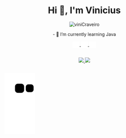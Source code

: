 <h1 align="center">Hi 👋, I'm Vinicius</h1>
<p align="center"> <img src="https://komarev.com/ghpvc/?username=viniCraveiro&label=Profile%20views&color=0e75b6&style=flat" alt="viniCraveiro"/> </p>
<p align="center">
- 🌱 I’m currently learning Java

</p>

<div align="center">
<a href="https://www.instagram.com/vinicraveiro" target="_blank"><img align="center" alt="Instagram" width="22px" src="https://github.com/Aakarsh-B/trying-repos/blob/master/insta.svg" />
<a href="https://twitter.com/vinicraveiro" target="_blank"><img align="center" alt="Twitter" width="22px" src="https://github.com/Aakarsh-B/trying-repos/blob/master/twitter.svg" />
<a href="https://www.linkedin.com/in/viniciuscraveiro/" target="_blank"><img align="center" alt="LinkedIn" width="22px" src="https://github.com/Aakarsh-B/trying-repos/blob/master/linkedin.svg" />
</div>

 ##
<p align="center">
<a href="https://github.com/viniCraveiro">
  <img height="180em" src="https://github-readme-stats-eight-theta.vercel.app/api?username=viniCraveiro&show_icons=true&theme=algolia&include_all_commits=true&count_private=true"/>
  <img height="180em" src="https://github-readme-stats-eight-theta.vercel.app/api/top-langs/?username=viniCraveiro&layout=compact&langs_count=8&theme=algolia"/>
</a>
 
 ##
  ![Snake animation](https://github.com/rafaballerini/rafaballerini/blob/output/github-contribution-grid-snake.svg)
